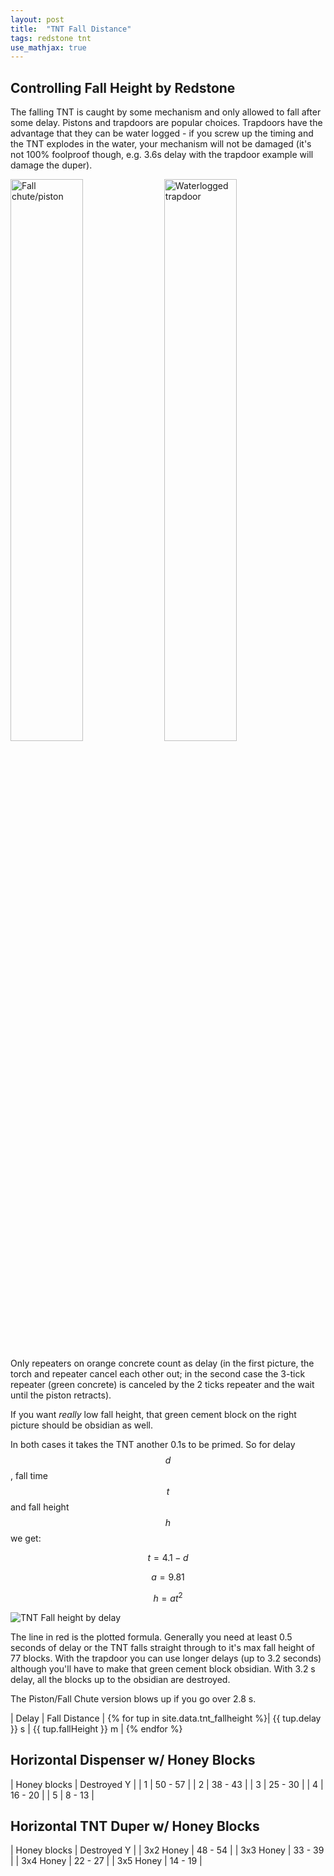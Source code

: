 ```yaml
---
layout: post
title:  "TNT Fall Distance"
tags: redstone tnt
use_mathjax: true
---
```


## Controlling Fall Height by Redstone

The falling TNT is caught by some mechanism and only allowed to fall
after some delay.  Pistons and trapdoors are popular choices.
Trapdoors have the advantage that they can be water logged - if you
screw up the timing and the TNT explodes in the water, your mechanism
will not be damaged (it's not 100% foolproof though, e.g. 3.6s delay with
the trapdoor example will damage the duper).

<p float="left">
<img alt="Fall chute/piston" width="48%"
     src="/random-minecraft/assets/tnt-fall-height/push_duper_retained_by_piston.jpg">
<img alt="Waterlogged trapdoor" width="48%"
     src="/random-minecraft/assets/tnt-fall-height/pull_duper_waterlogged_trapdoor.jpg">
</p>

Only repeaters on orange concrete count as delay (in the first picture, the torch and repeater
cancel each other out; in the second case the 3-tick repeater (green concrete) is canceled
by the 2 ticks repeater and the wait until the piston retracts).

If you want *really* low fall height, that green cement block on the right picture should be obsidian as well.

In both cases it takes the TNT another 0.1s to be primed.  So for delay $$d$$,
fall time $$t$$ and fall height $$h$$ we get:

$$t = 4.1 - d$$

$$a = 9.81$$

$$h = at^2$$


![TNT Fall height by delay](/random-minecraft/assets/tnt-fall-height/fallheight.svg)

The line in red is the plotted formula.  Generally you need at least 0.5 seconds of delay
or the TNT falls straight through to it's max fall height of 77 blocks.  With the trapdoor
you can use longer delays (up to 3.2 seconds) although you'll have to make that green cement
block obsidian.  With 3.2 s delay, all the blocks up to the obsidian are destroyed.

The Piston/Fall Chute version blows up if you go over 2.8 s.

| Delay | Fall Distance |
{% for tup in site.data.tnt_fallheight %}| {{ tup.delay }} s | {{ tup.fallHeight }} m |
{% endfor %}

## Horizontal Dispenser w/ Honey Blocks

| Honey blocks | Destroyed Y |
| 1  | 50 - 57 |
| 2 | 38 - 43 |
| 3 | 25 - 30 |
| 4 | 16 - 20 |
| 5 | 8 - 13 |


## Horizontal TNT Duper w/ Honey Blocks

| Honey blocks | Destroyed Y |
| 3x2 Honey | 48 - 54 |
| 3x3 Honey | 33 - 39 |
| 3x4 Honey | 22 - 27 |
| 3x5 Honey | 14 - 19 |


